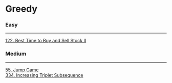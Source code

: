 # Greedy

### Easy
---
[122. Best Time to Buy and Sell Stock II](../solutions/0122-Best%20Time%20to%20Buy%20and%20Sell%20Stock%20II.md)</br>

### Medium
---
[55. Jump Game](../solutions/0055-Jump%20Game.md)</br>
[334. Increasing Triplet Subsequence](../solutions/0334-Increasing%20Triplet%20Subsequence.md)</br>
